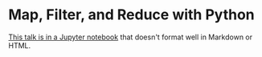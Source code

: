 # Map, Filter, and Reduce with Python

[This talk is in a Jupyter notebook](./map-filter-reduce.ipynb) that doesn't format well in Markdown or HTML.
